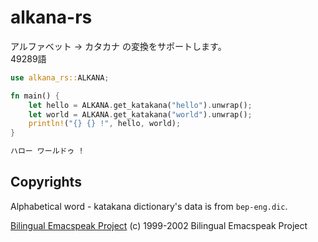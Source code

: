 # alkana-rs

アルファベット -> カタカナ の変換をサポートします。  
49289語


```rust
use alkana_rs::ALKANA;

fn main() {
    let hello = ALKANA.get_katakana("hello").unwrap();
    let world = ALKANA.get_katakana("world").unwrap();
    println!("{} {} !", hello, world);
}

```

```sh
ハロー ワールドゥ !
```

## Copyrights

Alphabetical word - katakana dictionary's data is from `bep-eng.dic`.

[Bilingual Emacspeak Project](http://www.argv.org/bep/)
(c) 1999-2002 Bilingual Emacspeak Project
